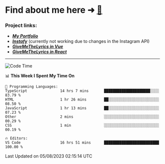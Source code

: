 # Find about me here ➜ [🧑](https://pauabella.dev)

### Project links:
- ***[My Portfolio](https://pauabella.dev)***
- ***[Instafy](https://instafy.me)*** (currently not working due to changes in the Instagram API)
- ***[GiveMeTheLyrics in Vue](https://lyrics.pauabella.dev)***
- ***[GiveMeTheLyrics in React](https://pauabella.dev/GiveMeTheLyrics)***

---
<!--START_SECTION:waka-->
![Code Time](http://img.shields.io/badge/Code%20Time-2%2C358%20hrs%2010%20mins-blue)

📊 **This Week I Spent My Time On** 

```text
💬 Programming Languages: 
TypeScript               14 hrs 7 mins       █████████████████████░░░░   83.79 % 
HTML                     1 hr 26 mins        ██░░░░░░░░░░░░░░░░░░░░░░░   08.50 % 
JavaScript               1 hr 13 mins        ██░░░░░░░░░░░░░░░░░░░░░░░   07.23 % 
Other                    2 mins              ░░░░░░░░░░░░░░░░░░░░░░░░░   00.29 % 
CSS                      1 min               ░░░░░░░░░░░░░░░░░░░░░░░░░   00.19 % 

🔥 Editors: 
VS Code                  16 hrs 51 mins      █████████████████████████   100.00 % 
```


 Last Updated on 05/08/2023 02:15:14 UTC
<!--END_SECTION:waka-->
